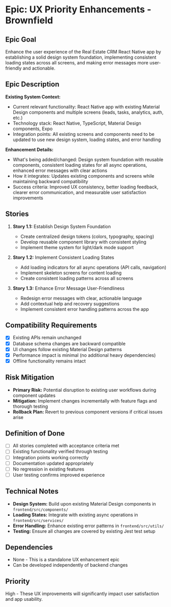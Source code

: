 # Epic: UX Priority Enhancements - Brownfield

## Epic Goal

Enhance the user experience of the Real Estate CRM React Native app by establishing a solid design system foundation, implementing consistent loading states across all screens, and making error messages more user-friendly and actionable.

## Epic Description

**Existing System Context:**

- Current relevant functionality: React Native app with existing Material Design components and multiple screens (leads, tasks, analytics, auth, etc.)
- Technology stack: React Native, TypeScript, Material Design components, Expo
- Integration points: All existing screens and components need to be updated to use new design system, loading states, and error handling

**Enhancement Details:**

- What's being added/changed: Design system foundation with reusable components, consistent loading states for all async operations, enhanced error messages with clear actions
- How it integrates: Updates existing components and screens while maintaining backward compatibility
- Success criteria: Improved UX consistency, better loading feedback, clearer error communication, and measurable user satisfaction improvements

## Stories

1. **Story 1.1:** Establish Design System Foundation
   - Create centralized design tokens (colors, typography, spacing)
   - Develop reusable component library with consistent styling
   - Implement theme system for light/dark mode support

2. **Story 1.2:** Implement Consistent Loading States
   - Add loading indicators for all async operations (API calls, navigation)
   - Implement skeleton screens for content loading
   - Create consistent loading patterns across all screens

3. **Story 1.3:** Enhance Error Message User-Friendliness
   - Redesign error messages with clear, actionable language
   - Add contextual help and recovery suggestions
   - Implement consistent error handling patterns across the app

## Compatibility Requirements

- [x] Existing APIs remain unchanged
- [x] Database schema changes are backward compatible
- [x] UI changes follow existing Material Design patterns
- [x] Performance impact is minimal (no additional heavy dependencies)
- [x] Offline functionality remains intact

## Risk Mitigation

- **Primary Risk:** Potential disruption to existing user workflows during component updates
- **Mitigation:** Implement changes incrementally with feature flags and thorough testing
- **Rollback Plan:** Revert to previous component versions if critical issues arise

## Definition of Done

- [ ] All stories completed with acceptance criteria met
- [ ] Existing functionality verified through testing
- [ ] Integration points working correctly
- [ ] Documentation updated appropriately
- [ ] No regression in existing features
- [ ] User testing confirms improved experience

## Technical Notes

- **Design System:** Build upon existing Material Design components in `frontend/src/components/`
- **Loading States:** Integrate with existing async operations in `frontend/src/services/`
- **Error Handling:** Enhance existing error patterns in `frontend/src/utils/`
- **Testing:** Ensure all changes are covered by existing Jest test setup

## Dependencies

- None - This is a standalone UX enhancement epic
- Can be developed independently of backend changes

## Priority

High - These UX improvements will significantly impact user satisfaction and app usability.